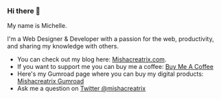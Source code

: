 ### Hi there 👋

My name is Michelle. 

I'm a Web Designer & Developer with a passion for the web, productivity, and sharing my knowledge with others.

- You can check out my blog here: <a href="https://mishacreatrix.com/" target="_blank" rel="noopener noreferrer">Mishacreatrix.com</a>.
- If you want to support me you can buy me a coffee: [Buy Me A Coffee](https://www.buymeacoffee.com/mishacreatrix)
- Here's my Gumroad page where you can buy my digital products: [Mishacreatrix Gumroad](https://gumroad.com/mishacreatrix)
- Ask me a question on [Twitter @mishacreatrix](https://twitter.com/MishaCreatrix)

